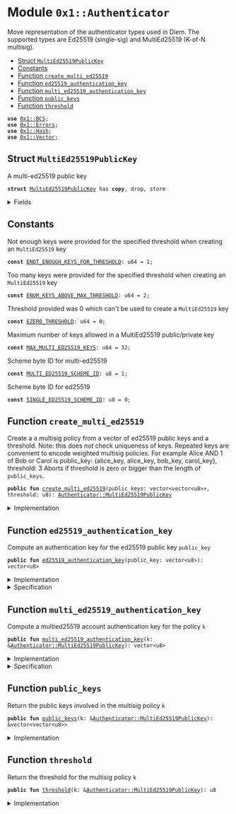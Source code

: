 
<a name="0x1_Authenticator"></a>

# Module `0x1::Authenticator`

Move representation of the authenticator types used in Diem. The supported types are Ed25519 (single-sig)
and MultiEd25519 (K-of-N multisig).


-  [Struct `MultiEd25519PublicKey`](#0x1_Authenticator_MultiEd25519PublicKey)
-  [Constants](#@Constants_0)
-  [Function `create_multi_ed25519`](#0x1_Authenticator_create_multi_ed25519)
-  [Function `ed25519_authentication_key`](#0x1_Authenticator_ed25519_authentication_key)
-  [Function `multi_ed25519_authentication_key`](#0x1_Authenticator_multi_ed25519_authentication_key)
-  [Function `public_keys`](#0x1_Authenticator_public_keys)
-  [Function `threshold`](#0x1_Authenticator_threshold)


<pre><code><b>use</b> <a href="../../../../../../../move-stdlib/docs/BCS.md#0x1_BCS">0x1::BCS</a>;
<b>use</b> <a href="../../../../../../../move-stdlib/docs/Errors.md#0x1_Errors">0x1::Errors</a>;
<b>use</b> <a href="../../../../../../../move-stdlib/docs/Hash.md#0x1_Hash">0x1::Hash</a>;
<b>use</b> <a href="../../../../../../../move-stdlib/docs/Vector.md#0x1_Vector">0x1::Vector</a>;
</code></pre>



<a name="0x1_Authenticator_MultiEd25519PublicKey"></a>

## Struct `MultiEd25519PublicKey`

A multi-ed25519 public key


<pre><code><b>struct</b> <a href="Authenticator.md#0x1_Authenticator_MultiEd25519PublicKey">MultiEd25519PublicKey</a> has <b>copy</b>, drop, store
</code></pre>



<details>
<summary>Fields</summary>


<dl>
<dt>
<code>public_keys: vector&lt;vector&lt;u8&gt;&gt;</code>
</dt>
<dd>
 vector of ed25519 public keys
</dd>
<dt>
<code>threshold: u8</code>
</dt>
<dd>
 approval threshold
</dd>
</dl>


</details>

<a name="@Constants_0"></a>

## Constants


<a name="0x1_Authenticator_ENOT_ENOUGH_KEYS_FOR_THRESHOLD"></a>

Not enough keys were provided for the specified threshold when creating an <code>MultiEd25519</code> key


<pre><code><b>const</b> <a href="Authenticator.md#0x1_Authenticator_ENOT_ENOUGH_KEYS_FOR_THRESHOLD">ENOT_ENOUGH_KEYS_FOR_THRESHOLD</a>: u64 = 1;
</code></pre>



<a name="0x1_Authenticator_ENUM_KEYS_ABOVE_MAX_THRESHOLD"></a>

Too many keys were provided for the specified threshold when creating an <code>MultiEd25519</code> key


<pre><code><b>const</b> <a href="Authenticator.md#0x1_Authenticator_ENUM_KEYS_ABOVE_MAX_THRESHOLD">ENUM_KEYS_ABOVE_MAX_THRESHOLD</a>: u64 = 2;
</code></pre>



<a name="0x1_Authenticator_EZERO_THRESHOLD"></a>

Threshold provided was 0 which can't be used to create a <code>MultiEd25519</code> key


<pre><code><b>const</b> <a href="Authenticator.md#0x1_Authenticator_EZERO_THRESHOLD">EZERO_THRESHOLD</a>: u64 = 0;
</code></pre>



<a name="0x1_Authenticator_MAX_MULTI_ED25519_KEYS"></a>

Maximum number of keys allowed in a MultiEd25519 public/private key


<pre><code><b>const</b> <a href="Authenticator.md#0x1_Authenticator_MAX_MULTI_ED25519_KEYS">MAX_MULTI_ED25519_KEYS</a>: u64 = 32;
</code></pre>



<a name="0x1_Authenticator_MULTI_ED25519_SCHEME_ID"></a>

Scheme byte ID for multi-ed25519


<pre><code><b>const</b> <a href="Authenticator.md#0x1_Authenticator_MULTI_ED25519_SCHEME_ID">MULTI_ED25519_SCHEME_ID</a>: u8 = 1;
</code></pre>



<a name="0x1_Authenticator_SINGLE_ED25519_SCHEME_ID"></a>

Scheme byte ID for ed25519


<pre><code><b>const</b> <a href="Authenticator.md#0x1_Authenticator_SINGLE_ED25519_SCHEME_ID">SINGLE_ED25519_SCHEME_ID</a>: u8 = 0;
</code></pre>



<a name="0x1_Authenticator_create_multi_ed25519"></a>

## Function `create_multi_ed25519`

Create a a multisig policy from a vector of ed25519 public keys and a threshold.
Note: this does *not* check uniqueness of keys. Repeated keys are convenient to
encode weighted multisig policies. For example Alice AND 1 of Bob or Carol is
public_key: {alice_key, alice_key, bob_key, carol_key}, threshold: 3
Aborts if threshold is zero or bigger than the length of <code>public_keys</code>.


<pre><code><b>public</b> <b>fun</b> <a href="Authenticator.md#0x1_Authenticator_create_multi_ed25519">create_multi_ed25519</a>(public_keys: vector&lt;vector&lt;u8&gt;&gt;, threshold: u8): <a href="Authenticator.md#0x1_Authenticator_MultiEd25519PublicKey">Authenticator::MultiEd25519PublicKey</a>
</code></pre>



<details>
<summary>Implementation</summary>


<pre><code><b>public</b> <b>fun</b> <a href="Authenticator.md#0x1_Authenticator_create_multi_ed25519">create_multi_ed25519</a>(
    public_keys: vector&lt;vector&lt;u8&gt;&gt;,
    threshold: u8
): <a href="Authenticator.md#0x1_Authenticator_MultiEd25519PublicKey">MultiEd25519PublicKey</a> {
    // check threshold requirements
    <b>let</b> len = <a href="../../../../../../../move-stdlib/docs/Vector.md#0x1_Vector_length">Vector::length</a>(&public_keys);
    <b>assert</b>(threshold != 0, <a href="../../../../../../../move-stdlib/docs/Errors.md#0x1_Errors_invalid_argument">Errors::invalid_argument</a>(<a href="Authenticator.md#0x1_Authenticator_EZERO_THRESHOLD">EZERO_THRESHOLD</a>));
    <b>assert</b>(
        (threshold <b>as</b> u64) &lt;= len,
        <a href="../../../../../../../move-stdlib/docs/Errors.md#0x1_Errors_invalid_argument">Errors::invalid_argument</a>(<a href="Authenticator.md#0x1_Authenticator_ENOT_ENOUGH_KEYS_FOR_THRESHOLD">ENOT_ENOUGH_KEYS_FOR_THRESHOLD</a>)
    );
    // the multied25519 signature scheme allows at most 32 keys
    <b>assert</b>(
        len &lt;= <a href="Authenticator.md#0x1_Authenticator_MAX_MULTI_ED25519_KEYS">MAX_MULTI_ED25519_KEYS</a>,
        <a href="../../../../../../../move-stdlib/docs/Errors.md#0x1_Errors_invalid_argument">Errors::invalid_argument</a>(<a href="Authenticator.md#0x1_Authenticator_ENUM_KEYS_ABOVE_MAX_THRESHOLD">ENUM_KEYS_ABOVE_MAX_THRESHOLD</a>)
    );

    <a href="Authenticator.md#0x1_Authenticator_MultiEd25519PublicKey">MultiEd25519PublicKey</a> { public_keys, threshold }
}
</code></pre>



</details>

<a name="0x1_Authenticator_ed25519_authentication_key"></a>

## Function `ed25519_authentication_key`

Compute an authentication key for the ed25519 public key <code>public_key</code>


<pre><code><b>public</b> <b>fun</b> <a href="Authenticator.md#0x1_Authenticator_ed25519_authentication_key">ed25519_authentication_key</a>(public_key: vector&lt;u8&gt;): vector&lt;u8&gt;
</code></pre>



<details>
<summary>Implementation</summary>


<pre><code><b>public</b> <b>fun</b> <a href="Authenticator.md#0x1_Authenticator_ed25519_authentication_key">ed25519_authentication_key</a>(public_key: vector&lt;u8&gt;): vector&lt;u8&gt; {
    <a href="../../../../../../../move-stdlib/docs/Vector.md#0x1_Vector_push_back">Vector::push_back</a>(&<b>mut</b> public_key, <a href="Authenticator.md#0x1_Authenticator_SINGLE_ED25519_SCHEME_ID">SINGLE_ED25519_SCHEME_ID</a>);
    <a href="../../../../../../../move-stdlib/docs/Hash.md#0x1_Hash_sha3_256">Hash::sha3_256</a>(public_key)
}
</code></pre>



</details>

<details>
<summary>Specification</summary>



<pre><code><b>pragma</b> opaque = <b>true</b>;
<b>aborts_if</b> <b>false</b>;
<b>ensures</b> [abstract] result == <a href="Authenticator.md#0x1_Authenticator_spec_ed25519_authentication_key">spec_ed25519_authentication_key</a>(public_key);
</code></pre>


We use an uninterpreted function to represent the result of key construction. The actual value
does not matter for the verification of callers.


<a name="0x1_Authenticator_spec_ed25519_authentication_key"></a>


<pre><code><b>fun</b> <a href="Authenticator.md#0x1_Authenticator_spec_ed25519_authentication_key">spec_ed25519_authentication_key</a>(public_key: vector&lt;u8&gt;): vector&lt;u8&gt;;
</code></pre>



</details>

<a name="0x1_Authenticator_multi_ed25519_authentication_key"></a>

## Function `multi_ed25519_authentication_key`

Compute a multied25519 account authentication key for the policy <code>k</code>


<pre><code><b>public</b> <b>fun</b> <a href="Authenticator.md#0x1_Authenticator_multi_ed25519_authentication_key">multi_ed25519_authentication_key</a>(k: &<a href="Authenticator.md#0x1_Authenticator_MultiEd25519PublicKey">Authenticator::MultiEd25519PublicKey</a>): vector&lt;u8&gt;
</code></pre>



<details>
<summary>Implementation</summary>


<pre><code><b>public</b> <b>fun</b> <a href="Authenticator.md#0x1_Authenticator_multi_ed25519_authentication_key">multi_ed25519_authentication_key</a>(k: &<a href="Authenticator.md#0x1_Authenticator_MultiEd25519PublicKey">MultiEd25519PublicKey</a>): vector&lt;u8&gt; {
    <b>let</b> public_keys = &k.public_keys;
    <b>let</b> len = <a href="../../../../../../../move-stdlib/docs/Vector.md#0x1_Vector_length">Vector::length</a>(public_keys);
    <b>let</b> authentication_key_preimage = <a href="../../../../../../../move-stdlib/docs/Vector.md#0x1_Vector_empty">Vector::empty</a>();
    <b>let</b> i = 0;
    <b>while</b> (i &lt; len) {
        <b>let</b> public_key = *<a href="../../../../../../../move-stdlib/docs/Vector.md#0x1_Vector_borrow">Vector::borrow</a>(public_keys, i);
        <a href="../../../../../../../move-stdlib/docs/Vector.md#0x1_Vector_append">Vector::append</a>(
            &<b>mut</b> authentication_key_preimage,
            public_key
        );
        i = i + 1;
    };
    <a href="../../../../../../../move-stdlib/docs/Vector.md#0x1_Vector_append">Vector::append</a>(&<b>mut</b> authentication_key_preimage, <a href="../../../../../../../move-stdlib/docs/BCS.md#0x1_BCS_to_bytes">BCS::to_bytes</a>(&k.threshold));
    <a href="../../../../../../../move-stdlib/docs/Vector.md#0x1_Vector_push_back">Vector::push_back</a>(&<b>mut</b> authentication_key_preimage, <a href="Authenticator.md#0x1_Authenticator_MULTI_ED25519_SCHEME_ID">MULTI_ED25519_SCHEME_ID</a>);
    <a href="../../../../../../../move-stdlib/docs/Hash.md#0x1_Hash_sha3_256">Hash::sha3_256</a>(authentication_key_preimage)
}
</code></pre>



</details>

<details>
<summary>Specification</summary>



<pre><code><b>pragma</b> opaque;
<b>aborts_if</b> <b>false</b>;
<b>ensures</b> [abstract] result == <a href="Authenticator.md#0x1_Authenticator_spec_multi_ed25519_authentication_key">spec_multi_ed25519_authentication_key</a>(k);
</code></pre>


We use an uninterpreted function to represent the result of key construction. The actual value
does not matter for the verification of callers.


<a name="0x1_Authenticator_spec_multi_ed25519_authentication_key"></a>


<pre><code><b>fun</b> <a href="Authenticator.md#0x1_Authenticator_spec_multi_ed25519_authentication_key">spec_multi_ed25519_authentication_key</a>(k: <a href="Authenticator.md#0x1_Authenticator_MultiEd25519PublicKey">MultiEd25519PublicKey</a>): vector&lt;u8&gt;;
</code></pre>



</details>

<a name="0x1_Authenticator_public_keys"></a>

## Function `public_keys`

Return the public keys involved in the multisig policy <code>k</code>


<pre><code><b>public</b> <b>fun</b> <a href="Authenticator.md#0x1_Authenticator_public_keys">public_keys</a>(k: &<a href="Authenticator.md#0x1_Authenticator_MultiEd25519PublicKey">Authenticator::MultiEd25519PublicKey</a>): &vector&lt;vector&lt;u8&gt;&gt;
</code></pre>



<details>
<summary>Implementation</summary>


<pre><code><b>public</b> <b>fun</b> <a href="Authenticator.md#0x1_Authenticator_public_keys">public_keys</a>(k: &<a href="Authenticator.md#0x1_Authenticator_MultiEd25519PublicKey">MultiEd25519PublicKey</a>): &vector&lt;vector&lt;u8&gt;&gt; {
    &k.public_keys
}
</code></pre>



</details>

<a name="0x1_Authenticator_threshold"></a>

## Function `threshold`

Return the threshold for the multisig policy <code>k</code>


<pre><code><b>public</b> <b>fun</b> <a href="Authenticator.md#0x1_Authenticator_threshold">threshold</a>(k: &<a href="Authenticator.md#0x1_Authenticator_MultiEd25519PublicKey">Authenticator::MultiEd25519PublicKey</a>): u8
</code></pre>



<details>
<summary>Implementation</summary>


<pre><code><b>public</b> <b>fun</b> <a href="Authenticator.md#0x1_Authenticator_threshold">threshold</a>(k: &<a href="Authenticator.md#0x1_Authenticator_MultiEd25519PublicKey">MultiEd25519PublicKey</a>): u8 {
    *&k.threshold
}
</code></pre>



</details>


[//]: # ("File containing references which can be used from documentation")
[ACCESS_CONTROL]: https://github.com/diem/dip/blob/main/dips/dip-2.md
[ROLE]: https://github.com/diem/dip/blob/main/dips/dip-2.md#roles
[PERMISSION]: https://github.com/diem/dip/blob/main/dips/dip-2.md#permissions
